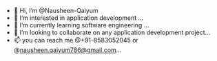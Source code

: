 - 👋 Hi, I’m @Nausheen-Qaiyum
- 👀 I’m interested in application development ...
- 🌱 I’m currently learning software engineering ...
- 💞️ I’m looking to collaborate on any application development project...
- 📫 you can reach me @+91-8583052045 or @nausheen.qaiyum786@gmail.com...

<!---
Nausheen-Qaiyum/Nausheen-Qaiyum is a ✨ special ✨ repository because its `README.md` (this file) appears on your GitHub profile.
You can click the Preview link to take a look at your changes.
--->
